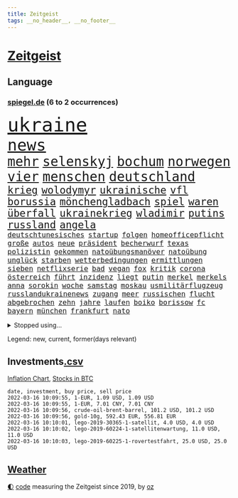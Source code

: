 ```yaml
---
title: Zeitgeist
tags: __no_header__, __no_footer__
---
```


# [Zeitgeist](https://oliz.io/zeitgeist/)

## Language

<h3><a href="https://www.spiegel.de" target="_blank">spiegel.de</a> (6 to 2 occurrences)</h3>
<p style="font-family:monospace">
<span style="font-size:32pt"><a href="news_links.html#ukraine" class="current">ukraine</a></span>
<br>
<span style="font-size:27pt"><a href="news_links.html#news" class="current">news</a></span>
<br>
<span style="font-size:22pt"><a href="news_links.html#mehr" class="current">mehr</a></span>
<span style="font-size:22pt"><a href="news_links.html#selenskyj" class="current">selenskyj</a></span>
<span style="font-size:22pt"><a href="news_links.html#bochum" class="current">bochum</a></span>
<span style="font-size:22pt"><a href="news_links.html#norwegen" class="current">norwegen</a></span>
<span style="font-size:22pt"><a href="news_links.html#vier" class="current">vier</a></span>
<span style="font-size:22pt"><a href="news_links.html#menschen" class="current">menschen</a></span>
<span style="font-size:22pt"><a href="news_links.html#deutschland" class="current">deutschland</a></span>
<br>
<span style="font-size:17pt"><a href="news_links.html#krieg" class="current">krieg</a></span>
<span style="font-size:17pt"><a href="news_links.html#wolodymyr" class="current">wolodymyr</a></span>
<span style="font-size:17pt"><a href="news_links.html#ukrainische" class="current">ukrainische</a></span>
<span style="font-size:17pt"><a href="news_links.html#vfl" class="current">vfl</a></span>
<span style="font-size:17pt"><a href="news_links.html#borussia" class="current">borussia</a></span>
<span style="font-size:17pt"><a href="news_links.html#mönchengladbach" class="current">mönchengladbach</a></span>
<span style="font-size:17pt"><a href="news_links.html#spiel" class="current">spiel</a></span>
<span style="font-size:17pt"><a href="news_links.html#waren" class="current">waren</a></span>
<span style="font-size:17pt"><a href="news_links.html#überfall" class="current">überfall</a></span>
<span style="font-size:17pt"><a href="news_links.html#ukrainekrieg" class="current">ukrainekrieg</a></span>
<span style="font-size:17pt"><a href="news_links.html#wladimir" class="current">wladimir</a></span>
<span style="font-size:17pt"><a href="news_links.html#putins" class="current">putins</a></span>
<span style="font-size:17pt"><a href="news_links.html#russland" class="current">russland</a></span>
<span style="font-size:17pt"><a href="news_links.html#angela" class="current">angela</a></span>
<br>
<span style="font-size:12pt"><a href="news_links.html#deutschtunesisches" class="new">deutschtunesisches</a></span>
<span style="font-size:12pt"><a href="news_links.html#startup" class="current">startup</a></span>
<span style="font-size:12pt"><a href="news_links.html#folgen" class="current">folgen</a></span>
<span style="font-size:12pt"><a href="news_links.html#homeofficepflicht" class="current">homeofficepflicht</a></span>
<span style="font-size:12pt"><a href="news_links.html#große" class="current">große</a></span>
<span style="font-size:12pt"><a href="news_links.html#autos" class="current">autos</a></span>
<span style="font-size:12pt"><a href="news_links.html#neue" class="current">neue</a></span>
<span style="font-size:12pt"><a href="news_links.html#präsident" class="current">präsident</a></span>
<span style="font-size:12pt"><a href="news_links.html#becherwurf" class="new">becherwurf</a></span>
<span style="font-size:12pt"><a href="news_links.html#texas" class="current">texas</a></span>
<span style="font-size:12pt"><a href="news_links.html#polizistin" class="current">polizistin</a></span>
<span style="font-size:12pt"><a href="news_links.html#gekommen" class="current">gekommen</a></span>
<span style="font-size:12pt"><a href="news_links.html#natoübungsmanöver" class="new">natoübungsmanöver</a></span>
<span style="font-size:12pt"><a href="news_links.html#natoübung" class="new">natoübung</a></span>
<span style="font-size:12pt"><a href="news_links.html#unglück" class="current">unglück</a></span>
<span style="font-size:12pt"><a href="news_links.html#starben" class="current">starben</a></span>
<span style="font-size:12pt"><a href="news_links.html#wetterbedingungen" class="new">wetterbedingungen</a></span>
<span style="font-size:12pt"><a href="news_links.html#ermittlungen" class="current">ermittlungen</a></span>
<span style="font-size:12pt"><a href="news_links.html#sieben" class="current">sieben</a></span>
<span style="font-size:12pt"><a href="news_links.html#netflixserie" class="current">netflixserie</a></span>
<span style="font-size:12pt"><a href="news_links.html#bad" class="current">bad</a></span>
<span style="font-size:12pt"><a href="news_links.html#vegan" class="new">vegan</a></span>
<span style="font-size:12pt"><a href="news_links.html#fox" class="new">fox</a></span>
<span style="font-size:12pt"><a href="news_links.html#kritik" class="current">kritik</a></span>
<span style="font-size:12pt"><a href="news_links.html#corona" class="current">corona</a></span>
<span style="font-size:12pt"><a href="news_links.html#österreich" class="current">österreich</a></span>
<span style="font-size:12pt"><a href="news_links.html#führt" class="current">führt</a></span>
<span style="font-size:12pt"><a href="news_links.html#inzidenz" class="current">inzidenz</a></span>
<span style="font-size:12pt"><a href="news_links.html#liegt" class="current">liegt</a></span>
<span style="font-size:12pt"><a href="news_links.html#putin" class="current">putin</a></span>
<span style="font-size:12pt"><a href="news_links.html#merkel" class="current">merkel</a></span>
<span style="font-size:12pt"><a href="news_links.html#merkels" class="current">merkels</a></span>
<span style="font-size:12pt"><a href="news_links.html#anna" class="current">anna</a></span>
<span style="font-size:12pt"><a href="news_links.html#sorokin" class="current">sorokin</a></span>
<span style="font-size:12pt"><a href="news_links.html#woche" class="current">woche</a></span>
<span style="font-size:12pt"><a href="news_links.html#samstag" class="current">samstag</a></span>
<span style="font-size:12pt"><a href="news_links.html#moskau" class="current">moskau</a></span>
<span style="font-size:12pt"><a href="news_links.html#usmilitärflugzeug" class="new">usmilitärflugzeug</a></span>
<span style="font-size:12pt"><a href="news_links.html#russlandukrainenews" class="current">russlandukrainenews</a></span>
<span style="font-size:12pt"><a href="news_links.html#zugang" class="current">zugang</a></span>
<span style="font-size:12pt"><a href="news_links.html#meer" class="current">meer</a></span>
<span style="font-size:12pt"><a href="news_links.html#russischen" class="current">russischen</a></span>
<span style="font-size:12pt"><a href="news_links.html#flucht" class="current">flucht</a></span>
<span style="font-size:12pt"><a href="news_links.html#abgebrochen" class="current">abgebrochen</a></span>
<span style="font-size:12pt"><a href="news_links.html#zehn" class="current">zehn</a></span>
<span style="font-size:12pt"><a href="news_links.html#jahre" class="current">jahre</a></span>
<span style="font-size:12pt"><a href="news_links.html#laufen" class="current">laufen</a></span>
<span style="font-size:12pt"><a href="news_links.html#boiko" class="new">boiko</a></span>
<span style="font-size:12pt"><a href="news_links.html#borissow" class="new">borissow</a></span>
<span style="font-size:12pt"><a href="news_links.html#fc" class="current">fc</a></span>
<span style="font-size:12pt"><a href="news_links.html#bayern" class="current">bayern</a></span>
<span style="font-size:12pt"><a href="news_links.html#münchen" class="current">münchen</a></span>
<span style="font-size:12pt"><a href="news_links.html#frankfurt" class="current">frankfurt</a></span>
<span style="font-size:12pt"><a href="news_links.html#nato" class="current">nato</a></span>
</p>
<details>
<summary>Stopped using...</summary>
<p class="former" style="font-size:12pt">
turin(514) kurzfristig(513) medizin(513) genannt(512) paare(512) reduziert(512) sekunden(512) star(512) verstorbenen(512) 150(511) 6(511) digitalisierung(511) kapitän(511) muster(511) ruf(511) timo(511) verlief(511) wiederwahl(511) arbeitnehmer(510) arzt(510) bars(510) dauerhaft(510) einführen(510) eugh(510) illegale(510) mitunter(510) niveau(510) podium(510) schöner(510) terroristen(510) ulm(510) verlegt(510) wahlen(510) weise(510) bekannten(509) entwurf(509) erneute(509) haseloff(509) investoren(509) katze(509) kurve(509) misshandelt(509) mutmaßlicher(509) post(509) reiner(509) streiten(509) verschiedene(509) ärzten(509) armin(508) barcelona(508) beklagen(508) entfernt(508) eröffnet(508) ideen(508) kanzlerin(508) mengen(508) überzeugen(508) arbeitete(507) aufmerksamkeit(507) aufsehen(507) brauchte(507) dach(507) einstieg(507) geduld(507) hinweisen(507) nominierung(507) scheuer(507) abstimmen(506) bewegung(506) einzelnen(506) erholt(506) feier(506) lob(506) nba(506) opfern(506) persönliche(506) riss(506) sicherte(506) ungarns(506) beginnen(505) begrenzen(505) beschlossen(505) beschwerde(505) deutet(505) elfmeter(505) gegenseitig(505) kämpfte(505) pariser(505) schweigen(505) sexueller(505) spanischen(505) spott(505) starken(505) street(505) vielerorts(505) anlagen(504) anwälte(504) besucher(504) bot(504) brexit(504) djokovic(504) einzelhandel(504) entdeckung(504) horst(504) leeren(504) notfalls(504) verboten(504) verstärken(504) öfter(504) überlebte(504) alpen(503) babys(503) bestraft(503) debakel(503) fbi(503) gefährlicher(503) hände(503) jury(503) kostenlose(503) lothar(503) party(503) präsentieren(503) siegte(503) umso(503) verlängerung(503) überprüft(503) abstand(502) andré(502) boden(502) daraufhin(502) freunden(502) gefördert(502) klaren(502) lakers(502) metropolen(502) polizeieinsatz(502) punkten(502) regensburg(502) trieb(502) ziemlich(502) album(501) bolsonaro(501) coronaschnelltests(501) erfolgreiche(501) geprüft(501) islamisten(501) jair(501) klären(501) lagen(501) meist(501) netzwerk(501) rat(501) sexuell(501) unrecht(501) verraten(501) abgang(500) amerikaner(500) armut(500) big(500) büros(500) coach(500) dennis(500) fließt(500) grün(500) heimlich(500) kimmich(500) kräftig(500) letzter(500) manuel(500) mathias(500) null(500) radsport(500) schüssen(500) steuer(500) sächsischen(500) teamkollegen(500) 2011(499) auskunft(499) bundestagswahl(499) erhielt(499) fußballprofi(499) umsetzen(499) biontech(498) george(498) lieben(498) restaurant(498) triumph(498) verbessert(498) verbindung(498) wähler(498) abgehört(497) abwehr(497) befreit(497) durchgesetzt(497) gebraucht(497) gestritten(497) kilometern(497) shutdown(497) toter(497) versuchte(497) wissenschaft(497) auftrag(496) billie(496) chefin(496) eilish(496) erbe(496) festgestellt(496) petra(496) trafen(496) unzählige(496) beinahe(495) erschöpft(495) gemeinsamen(495) pflanzen(495) 10(494) 45(494) anhänger(494) endspiel(494) frust(494) regiert(494) seltsame(494) tür(494) karte(493) körperverletzung(493) opfers(493) politikerinnen(493) skepsis(493) vermeintlichen(493) lkw(492) zahlte(492) zusammenstoß(492) demokratische(491) gästen(491) mieten(491) monats(491) quer(491) aktie(490) enden(490) entspannung(490) entwickeln(490) staffel(490) verwickelt(490) ergibt(489) ministerium(489) weltrekord(489) klarer(488) kontaktbeschränkungen(488) lücke(488) methoden(488) ostsee(488) spotify(488) zukünftig(488) dran(487) rettete(487) signalisiert(487) steffen(487) nachbar(486) sachsens(486) schießen(486) stiegen(486) eigenem(485) iphone(485) kabul(485) amerikas(484) enttäuschung(484) erschießt(484) euaustritt(484) kostenlos(484) moderatorin(484) gewahrsam(483) verklagen(483) vorbereitung(483) analysiert(482) ute(482) varianten(482) verzeichnet(482) fortsetzung(481) glaubwürdigkeit(481) hessischen(481) rundfunk(481) titelverteidiger(481) klimaziele(480) landesweit(480) springen(480) bangt(479) frisch(479) pushbacks(479) verkürzt(478) ältere(478) bundeswehrsoldaten(477) wirbel(477) abstieg(476) football(476) verfassungsgericht(476) hausarrest(475) stahl(475) ungeklärt(475) doping(474) einig(474) geborgen(474) katharina(473) boomen(472) kassieren(472) sprachen(472) verschafft(471) einleiten(470) geblieben(469) klees(469) runden(469) staus(469) senioren(468) staatshilfen(468) dringt(467) hype(467) dorf(466) sogenannten(466) wiedergewählt(466) grünenchefin(464) annäherung(463) verhinderte(462) voraussetzung(462) kleinkind(461) armen(460) entspannt(460) geimpfte(460) kontert(459) staatsoberhaupt(459) kanadas(458) premiers(455) spacex(455) lockern(454) konzert(453) teuren(453) coronafolgen(452) gesichter(451) schweine(451) daheim(450) gala(450) flog(448) gesetzlichen(448) rätseln(448) bundespräsidenten(447) schadensersatz(446) mehren(444) heimsieg(443) quadratmeter(442) cdu/csu(441) herzinfarkt(441) last(440) ausgemacht(439) geheime(438) kilo(437) effekt(433) kolleginnen(429) kopfverletzungen(424) dankt(418) ereignet(418) spritze(417) mallorca(411) technische(407) juristische(402) kreuzung(400) zustimmen(398) langjährige(397) zusätzlichen(395) schuf(393) verschickt(393) karriereende(389) triumphierte(389) gegeneinander(388) trinken(383) faust(381) afghanistans(378) anfeindungen(378) ausstellung(377) grab(377) großstädten(372) rückgang(370) skandale(370) j(369) kleinstadt(368) notstand(366) direkten(364) militärjunta(364) wolken(364) josef(362) missbrauchsvorwürfen(361) rausch(360) kaffee(359) strecken(349) gekippt(345) athen(341) cannabis(335) 15jähriger(334) zoff(325) bundesstaaten(324) kanadischen(322) aufreger(319) joseph(318) höchster(316) gewalttat(315) zwischenfall(314) pcrtests(311) niemandem(310) finanziert(308) wütenden(308) financial(307) reichtum(304) genesene(294) holz(293) nationaltrainer(284) historikerin(280) gefälscht(276) akzeptieren(273) neunjähriger(272) stärkere(271) pop(270) unglaublich(268) darstellung(265) ausgestellt(263) jahresende(262) lokal(260) us(259) 01(258) pandemien(256) scheiterten(254) arte(253) rereportage(253) fotografen(251) leichten(251) indigene(250) bestseller(249) kleidung(249) entsorgt(245) gerüchten(244) ausnahme(243) astronomen(240) demenz(240) lkwanhänger(239) seenot(239) spitzenpolitiker(238) verurteilter(238) geldwäsche(237) eingriff(234) rechtens(233) white(233) dick(232) umweltverbände(232) zwingen(232) bundesrat(231) teufel(231) kürzen(229) schließung(229) verunsichert(229) attackierte(228) venedig(228) nächster(226) fühlte(224) kreißsaal(224) chaotischen(223) bafin(221) usmilitär(221) führten(220) intendant(220) zähne(220) geldstrafen(219) mob(219) 18jährige(217) saßen(217) superstars(215) ostseepipeline(214) verstorben(213) sportlern(211) forschungsteam(210) designierte(209) alleingang(208) zutritt(208) änderung(206) erkenntnissen(205) kolumbianische(205) labore(205) norddeutschland(205) nachträglich(204) immobilienmarkt(203) ungeimpften(203) transportieren(201) usnotenbank(200) aufwand(199) erzeugen(199) preisanstieg(199) äußerung(199) antikörper(198) navy(198) sprint(197) befürchtete(195) ertranken(195) staatsmedien(195) bezogen(193) benedikt(192) folgenschweren(192) demonstrierten(191) gewählte(191) längste(191) 69(189) aufträge(189) chappatte(189) pcrtest(189) rast(189) gerissen(188) anlage(187) niklas(187) verzockt(186) faszinierende(185) gewohnt(185) konten(185) plante(184) rundfunks(184) jahn(183) vergisst(183) wahlberechtigten(182) orlando(181) stehlen(180) zeitungsbericht(178) arbeitstag(177) momente(177) händen(176) somalia(176) springer(175) tränengas(175) tennessee(174) wahlkampfauftakt(174) erkannt(173) taxi(172) volkspartei(172) ernüchternd(171) prangert(171) staatsbesuch(171) hawaii(170) kabuler(170) delivery(169) faktoren(169) hero(169) längsten(169) vergnügen(168) atombombe(167) virginia(167) sportwagen(166) fehlender(165) instanz(165) 06(164) dealer(163) hofften(163) schnelles(163) einzuschätzen(161) kurssturz(161) startplatz(161) toilette(161) fressen(160) trage(160) elektrisch(159) faktencheck(159) gesessen(159) giuffre(158) impfnachweise(158) rücktrittsforderungen(158) unterschiedlichen(158) wohnungsnot(158) gordon(157) verordnete(156) augenhöhe(155) finanzhilfen(155) ifo(155) inmitten(155) nolan(155) 3100(154) deaktiviert(154) wertet(154) euparlamentarier(153) gestimmt(153) ajax(152) exklusiven(152) mutmaßliches(152) söders(152) 3gregel(151) umgebracht(151) basketballstar(150) weltraum(150) 15000(149) lithium(149) 2gregel(148) media(148) morgan(148) redet(148) schwachstelle(148) angezündet(147) bedauert(147) genesung(147) briefe(146) celtics(146) kurze(146) riefen(146) skispringen(146) straftaten(146) tiefer(146) personelle(145) klägerin(144) auftritten(143) rückschlägen(143) hannah(142) presseschau(142) zurückzahlen(142) bedrohte(141) geplatztem(141) liest(141) ungeimpfter(141) direkte(140) schmuggel(140) anfechten(139) englisch(139) natalie(139) organisieren(139) sicherheitslücken(139) 35000(138) berlinbrandenburg(138) verbindliche(138) erneutes(137) jährlich(137) tücken(137) berufen(136) großprojekt(136) 2700(134) betrunkenen(134) co2preis(134) filmbranche(133) umstellung(133) webb(133) vergibt(132) beifahrer(131) engpässen(131) naturschützer(131) radioaktiv(131) tasche(131) äußerten(131) stau(130) winkel(130) 66(129) misshandlungen(129) zerknirscht(129) zulauf(129) 78(128) hiv(128) schleuser(128) sicherstellen(128) betrunken(127) lädt(127) missbrauchsskandal(127) weitgehende(127) damaligen(126) feiertag(126) gebilligt(126) vorschlagen(126) bundländerrunde(124) bedrängt(123) bestehe(123) oppositionsführer(123) christliche(122) süle(122) bundestagspräsidentin(121) comedian(121) gewaltsamer(121) opel(121) preisverleihung(121) strafvollzug(121) wirtschaftsforscher(121) aaron(120) drogenhandel(120) däne(120) norderstedt(120) rechtsextrem(120) strafverfahren(120) wasseroberfläche(120) bas(119) baubranche(119) bärbel(119) christlichen(119) objekt(119) versenkt(119) aufpassen(118) härten(118) trends(118) afdabgeordnete(117) eintraf(117) fegte(117) dame(116) freier(116) pubs(116) renaissance(116) repräsentantenhaus(116) hinterließ(115) privatleben(115) ampelpartner(114) mitschuld(114) seibert(114) vaterland(114) reichelt(113) döpfner(112) farblich(112) gleisbett(112) houston(112) schrittweise(112) springerchef(112) xvi(112) begleichen(111) verfassungsbeschwerde(111) meldungen(110) mutterkonzern(110) nervös(110) adrenalin(108) beibehalten(108) benin(108) finanzen(106) rauswerfen(106) verleihung(106) beantworten(105) coaching(105) gegentore(105) homo(105) sapiens(105) autonome(104) bekannteste(104) impfpass(103) kartoffeln(103) topspieler(103) lebendig(102) marburger(102) buhlen(101) kollisionskurs(101) rammt(101) zuverlässig(101) teslaaktien(100) 17jähriger(99) anleitung(99) havre(99) zukünftigen(99) stromkunden(98) versicherung(98) disziplin(97) geschmack(97) zehnjährigen(97) feierten(96) gesundheitssektor(96) greenwashing(96) yanqing(96) cleo(95) macrons(95) stellvertreterin(95) tranken(95) verwüstung(95) beratung(94) kaiserslautern(94) patientinnen(94) pech(94) söldnern(94) amerikanerin(93) bahnbrechende(93) lärm(93) rodler(93) quält(92) ehrlich(91) mobilisieren(91) rauschgift(91) abschmelzen(90) escooter(90) kinofilm(90) promis(90) rekordzahl(90) auseinander(89) automaten(89) jude(89) klimaverhandlungen(89) perfider(89) coronarunde(88) grandiose(88) klimaneutrale(88) missverstanden(88) monteure(88) tauschen(88) unterallgäu(88) westeuropa(88) ghislaine(87) kontakten(87) lasse(87) maxwell(87) mogadischu(87) singe(87) windenergie(87) zensiert(87) zig(87) gleiche(86) ministerinnen(86) ostern(86) verschoss(86) geisenberger(85) sportstätten(85) böses(84) erwachen(84) fahrerlaubnis(84) gastwirte(84) ligaspiele(84) wmteilnahme(84) gefängnisse(83) karljosef(83) laumann(83) leichenteile(83) menschenrechtslage(83) quentin(83) studiengänge(83) talibansprecher(83) 1400(82) alkoholisierter(82) shop(82) treibender(82) usrepräsentantenhaus(82) demütigung(81) dürr(81) einstufen(81) gebürtige(81) gedenktag(81) ostwestfalen(81) jederzeit(80) langläuferinnen(80) stausee(80) arbeite(79) dunja(79) fdpminister(79) fünfter(79) hayali(79) heuferumlauf(79) klaas(79) management(79) meldung(79) morddrohungen(79) pflegeimpfpflicht(79) verbrennen(79) verstörende(79) architektur(78) automatische(78) brentford(78) krokodil(78) negativserie(78) superlative(78) tiefsee(78) zeitnah(78) angeht(77) familienstreit(77) kriminologin(77) lieferung(77) marius(77) schultz(77) totschlags(77) umsatzrückgängen(77) derart(76) einzigartige(76) elle(76) interpol(76) omikronausbruch(76) stimmungstest(76) 3gnachweis(75) bundestagsabgeordneten(75) herstellen(75) müdigkeit(75) nordpolarmeer(75) schneit(75) tipp(75) turniere(75) wettert(75) auftaucht(74) clanboss(74) hausbauer(74) polizeikräfte(74) humphries(73) kaillie(73) krach(73) lochner(73) polittalk(73) steuergeld(73) unterzeichnen(73) öffentlichrechtlichen(73) durcheinander(72) einsteiger(72) erzwingen(72) scheine(72) brückenbauer(71) kurzerhand(71) mammutaufgabe(71) niedrigeres(71) verrückte(71) ardmediathek(70) aufmischen(70) dopingprobe(70) marschierte(70) möchten(70) rasanten(70) skispringer(70) 750000(69) abwehrraketen(69) abzusagen(69) alarmierend(69) angestachelt(69) boy(69) dominanten(69) fehlerfrei(69) preissteigerungen(69) surfer(69) verifizieren(69) einzelfall(68) geste(68) vaterschaft(68) beamter(67) singles(67) bestanden(66) erfuhren(66) geldanlage(66) mühen(66) phoenix(66) staatssekretärin(66) ullmann(66) verdorben(66) widmet(66) autonomes(65) lesbos(65) mönch(65) renault(65) telefonieren(65) verurteilten(65) abschnitte(64) beschwört(64) betonte(64) ingrid(64) klettern(64) landstriche(64) mediatheken(64) passte(64) senegal(64) ökosysteme(64) bowl(63) buchenwald(63) impossible(63) innenausschuss(63) schwerwiegender(63) sendungen(63) spitzenvertreter(63) überwachen(63) angelegt(62) coronaschutzmaßnahmen(62) downing(62) führungskräfte(62) meiste(62) schulterschluss(62) tvshow(62) äh(62) ampelpolitiker(61) formtief(61) topdiplomatin(61) uskonzerns(61) weltcup(61) wimbledon(61) abstiegskampf(60) auslandssender(60) filmpreis(60) hochzeit(60) obdachlosigkeit(60) pflegepersonal(60) uigurischen(60) chinastrategie(59) ffp2masken(59) führungsriege(59) leitete(59) lobbyistin(59) notenbanken(59) schlaganfall(59) suizide(59) tvübertragung(59) wintersportler(59) 20jähriger(58) anlauf(58) ausgezeichnete(58) bundespräsidentenwahl(58) europaweit(58) gefängnisstrafe(58) rosenmontagszug(58) eisenbichler(57) gebunden(57) gletscherschmelze(57) op(57) osnabrück(57) russischukrainischen(57) vergiftet(57) fangen(56) gelder(56) paartherapeutin(56) schauspielerinnen(56) academy(55) afdfraktion(55) impfregister(55) vorgezogene(55) antisemitismusvorwürfen(54) coburg(54) dortigen(54) getränke(54) original(54) superg(54) dreyer(53) erleiden(53) riesenslalom(53) untergang(53) virale(53) weltraumteleskop(53) aktionsplan(52) arbeitnehmerinnen(52) eingegangen(52) küken(52) lebenshaltungskosten(52) privathaus(52) streifenwagen(52) wartete(52) geburten(51) impfpflichtdebatte(51) salat(51) topstar(51) tragikomödie(51) urwald(51) verbots(51) ausreise(50) extrembergsteiger(50) gespendet(50) grundstücks(50) gülle(50) kreditvergabe(50) kremls(50) osze(50) podcasts(50) versilbern(50) ausgeschieden(49) eughurteil(49) fülle(49) geistig(49) gesundheitsbehörde(49) jagdschein(49) medienaufsicht(49) mindestlohns(49) rüstungsexporte(49) 219a(48) paragraf(48) partnerin(48) persönlicher(48) riet(48) autofahrerinnen(47) beifahrerin(47) biopic(47) peilt(47) persönlichkeiten(47) rückschläge(47) zeitgemäß(47) abduljabbar(46) beschäftigen(46) fossilien(46) kareem(46) kobayashi(46) reiches(46) ryoyu(46) afrikacup(45) australier(45) bobsport(45) dänemarks(45) europaabgeordneter(45) flüchtlingsboot(45) freiheiten(45) hennig(45) jecken(45) pelé(45) stammte(45) website(45) zeitungen(45) crewmitglieder(44) einheimische(44) enttäuschungen(44) geschlampt(44) paypal(44) regenfällen(44) rodeln(44) aufstehen(43) heusgen(43) japaner(43) lörrach(43) pablo(43) postboten(43) prügeln(43) challenge(42) dahintersteckt(42) lauten(42) reparatur(42) skispringerinnen(42) überschwemmt(42) auswirken(41) dominant(41) ermahnte(41) gefeierten(41) riot(41) coronaeinreiseregeln(40) expremier(40) nächtliche(40) panne(40) protestierende(40) siegerehrung(40) uke(40) zündete(40) familienvater(39) fehlstart(39) greene(39) görlitz(39) hauptbahnhof(39) marjorie(39) selbstverständlich(39) spaltung(39) wlan(39) fragte(38) königshaus(38) landwirten(38) medienanstalt(38) positioniert(38) 130000(37) folgenschwerer(37) fußballstadion(37) gegründet(37) geschenk(37) mediensubventionen(37) rodelt(37) schulbezirk(37) teppich(37) unfalls(37) volksabstimmung(37) ärgsten(37) abgerissen(36) hof(36) lagern(36) moderieren(36) royal(36) schnelltest(36) beleg(35) erftstadt(35) erlebten(35) erlegt(35) fächern(35) operation(35) religiöse(35) zunichte(35) 800000(34) ausgrenzung(34) forschungsergebnisse(34) handelte(34) videoplattform(34) belastungen(33) café(33) medizinisches(33) raubkatzen(33) residenz(33) schwerwiegenden(33) einstweiliger(32) entgeht(32) fett(32) strolz(32) tennisweltranglistenerste(32) trabert(32) baupreise(31) dienstgrade(31) joschka(31) klingen(31) krankheiten(31) matchwinner(31) population(31) päckchen(31) stromversorger(31) verschont(31) doll(30) eliten(30) endemie(30) fluchtgefahr(30) flüchtlingslager(30) frankfurts(30) handels(30) neckar(30) plenarsaal(30) unterscheiden(30) überflüssige(30) 61jähriger(29) anstrengungen(29) exaußenminister(29) flaggschiff(29) motivierte(29) sassoli(29) spezialkräfte(29) 23jährige(28) anstalt(28) douglas(28) hupen(28) justizministerin(28) kondome(28) lobende(28) sofortige(28) startrecht(28) topfavorit(28) tunesien(28) usarmee(28) zahlungen(28) auswertung(27) bauernpräsident(27) fertigstellung(27) oberbürgermeisters(27) russlandkonflikt(27) umland(27) verlässlich(27) viereinhalb(27) arizona(26) emden(26) grundschule(26) jubelt(26) krebitz(26) menschenmassen(26) nicolette(26) orden(26) rosenkohl(26) wundert(26) zelt(26) übergewichtig(26) überzeugung(26) baustopp(25) demoliert(25) dschungelcamp(25) großveranstaltung(25) honduras(25) itexperte(25) mehrfachen(25) murray(25) uspolizei(25) vagen(25) verbandschef(25) eutaxonomie(24) genesenenstatus(24) rekordeinbruch(24) zurückkommen(24) beschuldigte(23) echtheit(23) starter(23) aufgelegt(22) bengals(22) cincinnati(22) email(22) kansas(22) laien(22) maine(22) normalschanze(22) olympisches(22) wassersportler(22) asiatische(21) beriet(21) drahtzieher(21) gemeine(21) odermatt(21) strafrechtlich(21) vorprodukte(21) burkina(20) eh(20) faso(20) holocausts(20) skination(20) sturmflut(20) unterschlagen(20) beckenbauer(19) brauch(19) covid19erkrankte(19) entschlossenheit(19) nonne(19) otte(19) skeleton(19) symptomen(19) umfragen(19) abstellen(18) abzulehnen(18) exberater(18) hessenthaler(18) meuthen(18) österreicher(18) durchbrachen(17) gedemütigt(17) geschlossenheit(17) milliardenschweren(17) omikroninfektion(17) parteipolitische(17) attestiert(16) bundesversammlung(16) ratzinger(16) salah(16) schießstand(16) unionsländer(16) 37jährigen(15) abschaffung(15) debauswahl(15) expapst(15) hinderlich(15) kylian(15) pflegeeinrichtungen(15) ablösefrei(14) berufsbezogene(14) cnnpräsident(14) eiertanz(14) kernfusion(14) kfwförderstopp(14) neil(14) neubauten(14) plage(14) spätem(14) young(14) abschlussarbeit(13) anzahl(13) bernal(13) egan(13) schülern(13) unionsfraktionsmanager(13) öffnungsschritte(13) besitz(12) beton(12) blumenkohl(12) kruse(12) rummel(12) sensationell(12) siegeszug(12) straftäter(12) waschbär(12) a100(11) biathlonstaffel(11) bill(11)
</p>
</details>
<p>Legend: <span class="new">new</span>, <span class="current">current</span>, <span class="former">former(days relevant)</span></p>

## Investments[.csv](investments.csv)

[Inflation Chart](https://inflationchart.com),
[Stocks in BTC](https://stonksinbtc.xyz/)

```
date, investment, buy price, sell price
2022-03-16 10:09:55, 1-EUR, 1.09 USD, 1.09 USD
2022-03-16 10:09:55, 1-EUR, 7.01 CNY, 7.01 CNY
2022-03-16 10:09:56, crude-oil-brent-barrel, 101.2 USD, 101.2 USD
2022-03-16 10:09:56, gold-10g, 592.43 EUR, 556.81 EUR
2022-03-16 10:10:01, lego-2019-30365-1-satellit, 4.0 USD, 4.0 USD
2022-03-16 10:10:02, lego-2019-60224-1-satellitenwartung, 11.0 USD, 11.0 USD
2022-03-16 10:10:03, lego-2019-60225-1-rovertestfahrt, 25.0 USD, 25.0 USD
```

## [Weather](weather.html)

<footer>
<a href="javascript:toggleTheme()" class="nav">🌓</a>
<a href="https://github.com/ooz/zeitgeist">code</a> measuring the Zeitgeist since 2019, by <a href="https://oliz.io">oz</a>
</footer>
